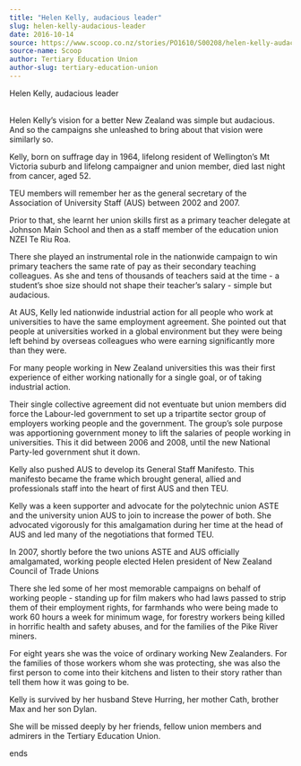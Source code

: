 ```yaml
---
title: "Helen Kelly, audacious leader"
slug: helen-kelly-audacious-leader
date: 2016-10-14
source: https://www.scoop.co.nz/stories/PO1610/S00208/helen-kelly-audacious-leader.htm
source-name: Scoop
author: Tertiary Education Union
author-slug: tertiary-education-union
---
```


<p>Helen Kelly, audacious leader</p>

<p><br>Helen Kelly’s vision
for a better New Zealand was simple but audacious. And so
the campaigns she unleashed to bring about that vision were
similarly so.</p>

<p>Kelly, born on suffrage day in 1964,
lifelong resident of Wellington’s Mt Victoria suburb and
lifelong campaigner and union member, died last night from
cancer, aged 52.</p>

<p>TEU members will remember her as the
general secretary of the Association of University Staff
(AUS) between 2002 and 2007.</p>

<p>Prior to that, she learnt her
union skills first as a primary teacher delegate at Johnson
Main School and then as a staff member of the education
union NZEI Te Riu Roa.</p>

<p>There she played an instrumental
role in the nationwide campaign to win primary teachers the
same rate of pay as their secondary teaching colleagues. As
she and tens of thousands of teachers said at the time - a
student’s shoe size should not shape their teacher’s
salary - simple but audacious.</p>

<p>At AUS, Kelly led
nationwide industrial action for all people who work at
universities to have the same employment agreement. She
pointed out that people at universities worked in a global
environment but they were being left behind by overseas
colleagues who were earning significantly more than they
were.</p>

<p>For many people working in New Zealand universities
this was their first experience of either working nationally
for a single goal, or of taking industrial action.</p>

<p>Their
single collective agreement did not eventuate but union
members did force the Labour-led government to set up a
tripartite sector group of employers working people and the
government. The group’s sole purpose was apportioning
government money to lift the salaries of people working in
universities. This it did between 2006 and 2008, until the
new National Party-led government shut it down.<p>

<p>Kelly also
pushed AUS to develop its General Staff Manifesto. This
manifesto became the frame which brought general, allied and
professionals staff into the heart of first AUS and then
TEU.</p>

<p>Kelly was a keen supporter and advocate for the
polytechnic union ASTE and the university union AUS to join
to increase the power of both. She advocated vigorously for
this amalgamation during her time at the head of AUS and led
many of the negotiations that formed TEU.</p>

<p>In 2007, shortly
before the two unions ASTE and AUS officially amalgamated,
working people elected Helen president of New Zealand
Council of Trade Unions</p>

<p>There she led some of her most
memorable campaigns on behalf of working people - standing
up for film makers who had laws passed to strip them of
their employment rights, for farmhands who were being made
to work 60 hours a week for minimum wage, for forestry
workers being killed in horrific health and safety abuses,
and for the families of the Pike River miners.</p>

<p>For eight
years she was the voice of ordinary working New Zealanders.
For the families of those workers whom she was protecting,
she was also the first person to come into their kitchens
and listen to their story rather than tell them how it was
going to be.</p>

<p>Kelly is survived by her husband Steve
Hurring, her mother Cath, brother Max and her son
Dylan.</p>

<p>She will be missed deeply by her friends, fellow
union members and admirers in the Tertiary Education
Union.</p>

<p>ends<p>

